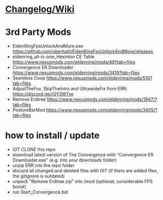 # [Changelog/Wiki](https://docs.google.com/spreadsheets/d/1AsFlqzsFYiBCyEobpUrh3SBEQkSGP2jWntixRSuaTUE/edit?gid=1672564269#gid=1672564269)

# 3rd Party Mods

- EldenRingFpsUnlockAndMore.exe https://github.com/uberhalit/EldenRingFpsUnlockAndMore/releases
- eldenring_all-in-one_Hexinton CE Table https://www.nexusmods.com/eldenring/mods/48?tab=files
- Convergence ER Downloader https://www.nexusmods.com/eldenring/mods/3419?tab=files
- Seamless Coop https://www.nexusmods.com/eldenring/mods/510?tab=files
- AdjustTheFov, SkipTheIntro and UltrawideFix from ERR: https://discord.gg/rGY3W7xe
- Remove Erdtree https://www.nexusmods.com/eldenring/mods/1947/?tab=files
- PostureBarMod https://www.nexusmods.com/eldenring/mods/3405/?tab=files

# how to install / update

- GIT CLONE this repo
- download latest version of The Convergence with "Convergence ER Downloader.exe" (e.g. into your downloads folder)
- unzip ERR into the repo folder
- discard all changed and deleted files with GIT (if there are added files, the gitignore is outdated)
- unpack "Remove Erdtree.zip" into /mod (optional, considerable FPS boost)
- run Start_Convergence.bat
